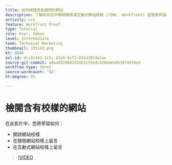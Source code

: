 ```yaml
---
title: 如何檢閱具有證明的網站
description: 了解如何在中開啟靜態或互動式網站校樣 [!DNL  Workfront] 並發表評論。
activity: use
feature: Workfront Proof
type: Tutorial
role: User, Admin
level: Intermediate
team: Technical Marketing
thumbnail: 335143.png
kt: 8846
exl-id: dcc8c441-3c5c-41e9-8cf2-031d3814a1ae
source-git-commit: a0aa8328842d2db1235edc42664eb0b18f4038e4
workflow-type: tm+mt
source-wordcount: '52'
ht-degree: 0%

---
```


# 檢閱含有校樣的網站

在此影片中，您將學習如何：

* 開啟網站校樣
* 在靜態網站校樣上留言
* 在互動式網站校樣上留言

>[!VIDEO](https://video.tv.adobe.com/v/335143/?quality=12)

<!--
## Learn more
* Review an interactive proof
* Review a static proof
-->

